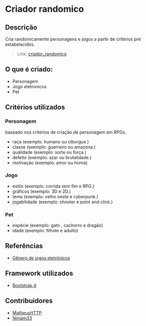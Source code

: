 # Criador randomico

## Descrição
Cria randomicamente personagens e jogos a partir de critérios pré estabelacidos.
> Link: [criador_randomico](https://marcosramon00.github.io/criador_randomico/)

## O que é criado:
- Personagem
- Jogo eletronicos
- Pet

## Critérios utilizados
### Personagem
baseado nos critérios de criação de personagem em RPGs.

- raça (exemplo: humano ou ciborgue.)
- classe (exemplo: guerreiro ou amazona.)
- qualidade (exemplo: sorte ou força.)
- defeito (exemplo: azar ou brutalidade.)
- motivação (exemplo: amor ou honra)

### Jogo
- estilo (exemplo: corrida sem fim e RPG.)
- gráficos (exemplo: 3D e 2D.)
- tema (exemplo: velho oeste e cyberpunk.)
- jogabilidade (exemplo: shooter e point and click.)

### Pet
- espécie (exemplo: gato , cachorro e dragão)
- idade (exemplo: filhote e adulto)

## Referências
- [Gênero de jogos eletrônicos](https://pt.wikipedia.org/wiki/G%C3%AAneros_de_jogos_eletr%C3%B4nicos#Gr%C3%A1ficos)

## Framework utilizados
- [Bootstrap 4](https://getbootstrap.com/)

## Contribuidores
- [MatheusHTTP](https://github.com/MatheusHTTP)
- [Ninjam33](https://github.com/Ninjam33)

